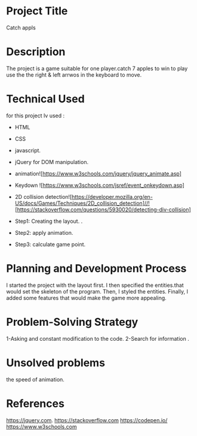 # Project Title
Catch appls

# Description
The project is a game suitable for one player.catch 7 apples to win to play use the the right & left arrwos in the keyboard to move.

# Technical Used
for this project Iv used :

- HTML
- CSS
- javascript.
- jQuery for DOM manipulation.
- animation![https://www.w3schools.com/jquery/jquery_animate.asp]
- Keydown ![https://www.w3schools.com/jsref/event_onkeydown.asp]
- 2D collision detection![https://developer.mozilla.org/en-US/docs/Games/Techniques/2D_collision_detection]//![https://stackoverflow.com/questions/5930020/detecting-div-collision]

- Step1: Creating the layout. .
- Step2: apply animation. 
- Step3: calculate game point.



# Planning and Development Process

I started the project with the layout first. I then specified the entities.that would set the skeleton of the program. Then, I styled the entities. Finally, I added some features that would make the game more appealing.

# Problem-Solving Strategy

1-Asking and constant modification to the code.
2-Search for information .

# Unsolved problems
the speed of animation.


# References
https://jquery.com.
https://stackoverflow.com
https://codepen.io/
https://www.w3schools.com
